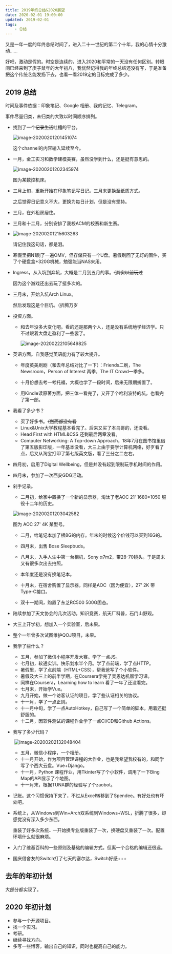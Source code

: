 ```yaml
---
title: 2019年终总结&2020展望
date: 2020-02-01 19:00:00
updated: 2019-02-01
tags:
	- 总结
---
```


又是一年一度的年终总结时间了，进入二十一世纪的第二个十年，我的心情十分激动……

 <!-- more --> 

好吧，激动是假的。时空是连续的，进入2020和平常的一天没有任何区别。转眼间已经来到了庚子鼠年的大年初八，我恍然记得我的年终总结还没有写，于是准备把这个传统艺能发扬下去，也看一看2019定的目标完成了多少。

## 2019 总结

时间及事件依据：印象笔记、Google 相册、我的记忆、Telegram。

事件尽量归类，未归类的大致以时间顺序排列。

* 找到了一个~~记录生活~~吐槽的平台。

  ![image-20200201201451074](2019Summary_2020Plan/image-20200201201451074.png)

  这个channel的内容输入延续至今。

* 一月，金工实习和数学建模美赛，虽然没学到什么，还是挺有意思的。

  ![image-20200201202345974](2019Summary_2020Plan/image-20200201202345974.png)

  图为某数控机床。

* 三月上旬，重新开始在印象笔记写日记。三月末更换至纸质方式。

  之后觉得日记意义不大，更换为每日计划，但是没有坚持。

* 三月，在外租房居住。

* 三月和十二月，分别安排了我校ACM的校赛和新生赛。

* ![image-20200201215603263](2019Summary_2020Plan/image-20200201215603263.png)

  请记住我这句话，都是泪。

* 寒假里把N1刷了一遍OMV，但存储只有一个U盘。暑假刷回了无灯的固件，买了个硬盘盒+320G机械，勉强能当NAS来用。

* Ingress，从入坑到弃坑，大概是二月到五月的事。~~（其实以前玩过~~

  因为这个游戏还出去玩了挺多次的。

* 三月末，开始入坑Arch Linux。

  然后发现这是个巨坑。（折腾万岁

* 投资方面。

  * 和去年没多大变化吧。看的还是那两个人，还是没有系统地学经济学。只不过跟着大盘走盈利了一些罢了。

    ![image-20200222105649825](2019Summary_2020Plan/image-20200222105649825.png)

* 英语方面。自我感觉英语能力有了较大提升。

  - 年度英美刷剧（和去年总结对比了一下）：Friends二刷，The Newsroom，Person of Interest 两季，The IT Crowd一季多。

  - 十月份想去考一考托福，大概也学了一段时间，后来无限期搁置了。

  - 用Kindle读原著方面，把三体一看完了，又开了个哈利波特的坑，也看完了第一部。

* 我看了多少书？

  - 买了好多书。~~（然而都没有看~~
  - Linux&Unix大学教程基本看完了。后来又买了本鸟哥的，还没看。
  - Head First with HTML&CSS 还剩最后两章没看。
  - Computer Networking: A Top-down Approach，18年7月在图书馆里借了第五版影印版，一年基本没看，大三上由于要学计算机网络，好歹看了点，后又从淘宝打印了第七版英文版，看了三分之二左右。

* 四月初，启用了Digital Wellbeing，但是并没有起到限制玩手机时间的作用。

* 四月末，参加了一次西安GDG活动。

* 剁手记录。

  - 二月初，给家中置换了一个新的显示器，淘汰了老AOC 21' 1680*1050 服役十二年的历史。

  ![image-20200201203042582](2019Summary_2020Plan/image-20200201203042582.png)

  图为 AOC 27' 4K 某型号。

  - 二月，给笔记本加了根8G的内存。年末的时候这个价钱可以买到16G的。
  - 四月末，出售 Bose Sleepbuds。

  - 八月末，入手人生中第一台相机，Sony α7m2，带28-70镜头。于是周末又有很多次出去拍照。
  - 本年度还是没有换笔记本。
  - 十月末，在宿舍购置了显示器，同样是AOC（因为便宜），27' 2K 带Type-C接口。
  - 双十一期间，购置了东芝RC500 500G固态。

* 陆续参加了天文协会的几次活动。知识竞赛，航天厂科普，石门山野观。

* 大三上开学初，想加入一个实验室，后未果。

* 整个一年曾多次试图维护QOJ项目，未果。

* 我学了些什么？

  - 五月，参加了微信小程序开发大赛。学了一点JS。
  - 七月初，软通实训。快乐划水半个月。学了点前端，学了点HTTP。
  - 暑假里，学了点前端（HTML+CSS），帮我爸写了个小软件。
  - 暑假及大三上的前半学期，在Coursera学完了吴恩达机器学习课。
  - 同样在Coursera，Learning how to learn 看了一年了还没看完。
  - 七月末，开始学Vue。
  - 九月开始，做一个访客认证的项目，学了些认证相关的协议。
  - 十一月，学了一点正则。
  - 十一月中旬，学了一点AutoHotkey，自己写了一个简单的脚本，用着还挺舒服的。
  - 十二月，因软件测试的课程作业学了一点CI/CD和Github Actions。
  
* 我写了多少代码？

  ​	![image-20200202132048404](2019Summary_2020Plan/image-20200202132048404.png)

  * 五月，微信小程序，一个相册。
  * 十一月开始，作为项目管理课程的大作业，也是我希望我校有的，和同学写了个西大云盘。Vue+Django。
  * 十一月，Python 课程作业，用Tkinter写了个小软件，调用了一下Bing Map的API显示了个地图。
  * 十一月末，根据TUNA群的经验写了个zaobot。

* 记账。这个习惯保持下来了，不过从Excel转移到了Spendee。有好处也有坏处吧。

* 系统上，从Windows到Win+Arch双系统到Windows+WSL，折腾了很多，却感觉没有深入多少东西。

  重装了好多次系统.. 一开始换专业版重装了一次，换硬盘又重装了一次。配置环境什么就很麻烦。

* 入门了维基百科的一些原则及基础的编辑方式。但离一个合格的编辑还很远。

* 国庆借舍友的Switch打了七天的塞尔达，Switch好感+++

## 去年的年初计划

大部分都实现了。

## 2020 年初计划

* 参与一个开源项目。
* 找一个实习。
* 考研。
* 继续寻找方向。
* 多写一些博客，输出自己的知识，同时也提高自己的能力。